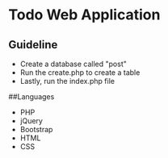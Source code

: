 # Todo Web Application

## Guideline
- Create a database called "post"
- Run the create.php to create a table
- Lastly, run the index.php file

##Languages
- PHP
- jQuery
- Bootstrap
- HTML
- CSS
